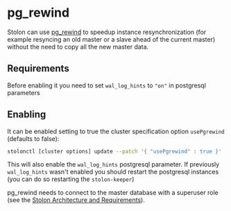 #  pg_rewind

Stolon can use [pg_rewind](http://www.postgresql.org/docs/current/static/app-pgrewind.html) to speedup instance resynchronization (for example resyncing an old master or a slave ahead of the current master) without the need to copy all the new master data.

## Requirements
Before enabling it you need to set `wal_log_hints` to `"on"` in postgresql parameters

## Enabling

It can be enabled setting to true the cluster specification option `usePgrewind` (defaults to false):

``` bash
stolonctl [cluster options] update --patch '{ "usePgrewind" : true }'
```

This will also enable the `wal_log_hints` postgresql parameter. If previously `wal_log_hints` wasn't enabled you should restart the postgresql instances (you can do so restarting the `stolon-keeper`)

pg_rewind needs to connect to the master database with a superuser role (see the [Stolon Architecture and Requirements](architecture.md)).

